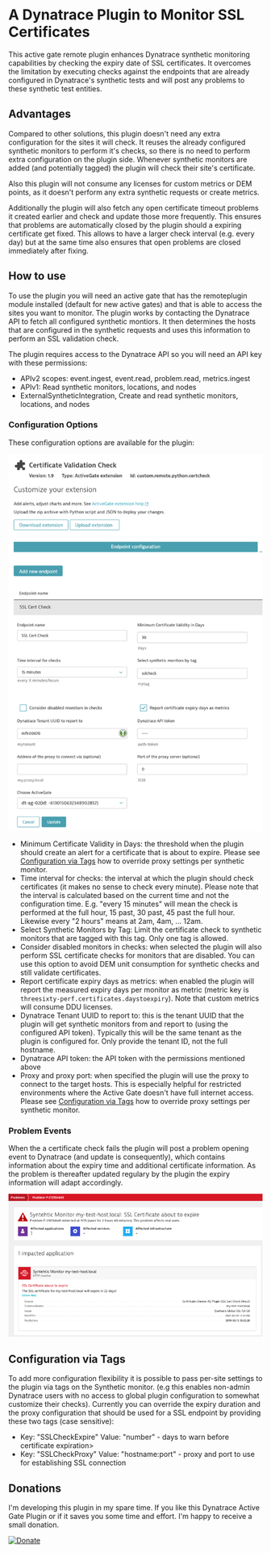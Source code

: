 # A Dynatrace Plugin to Monitor SSL Certificates
This active gate remote plugin enhances Dynatrace synthetic monitoring capabilities by checking the expiry date of SSL certificates.
It overcomes the limitation by executing checks against the endpoints that are already configured in Dynatrace's synthetic tests and will post any problems to these synthetic test entities.

## Advantages
Compared to other solutions, this plugin doesn't need any extra configuration for the sites it will check. It reuses the already configured synthetic monitors to perform it's checks, so there is no need to perform extra configuration on the plugin side. Whenever synthetic monitors are added (and potentially tagged) the plugin will check their site's certificate.

Also this plugin will not consume any licenses for custom metrics or DEM points, as it doesn't perform any extra synthetic requests or create metrics.

Additionally the plugin will also fetch any open certificate timeout problems it created earlier and check and update those more frequently. This ensures that problems are automatically closed by the plugin should a expiring certificate get fixed. This allows to have a larger check interval (e.g. every day) but at the same time also ensures that open problems are closed immediately after fixing.

## How to use
To use the plugin you will need an active gate that has the remoteplugin module installed (default for new active gates) and that is able to access the sites you want to monitor.
The plugin works by contacting the Dynatrace API to fetch all configured synthetic montiors. It then determines the hosts that are configured in the synthetic requests and uses this information to perform an SSL validation check.

The plugin requires access to the Dynatrace API so you will need an API key with these permissions:
- APIv2 scopes: event.ingest, event.read, problem.read, metrics.ingest
- APIv1: Read synthetic monitors, locations, and nodes
- ExternalSyntheticIntegration, Create and read synthetic monitors, locations, and nodes

### Configuration Options
These configuration options are available for the plugin:

![config options](./img/configuration.png?s=200)

- Minimum Certificate Validity in Days: the threshold when the plugin should create an alert for a certificate that is about to expire. Please see [Configuration via Tags](#configuration-via-tags) how to override proxy settings per synthetic monitor.
- Time interval for checks: the interval at which the plugin should check certificates (it makes no sense to check every minute). Please note that the interval is calculated based on the current time and not the configuration time. E.g. "every 15 minutes" will mean the check is performed at the full hour, 15 past, 30 past, 45 past the full hour. Likewise every "2 hours" means at 2am, 4am, ... 12am. 
- Select Synthetic Monitors by Tag: Limit the certificate check to synthetic monitors that are tagged with this tag. Only one tag is allowed.
- Consider disabled monitors in checks: when selected the plugin will also perform SSL certificate checks for monitors that are disabled. You can use this option to avoid DEM unit consumption for synthetic checks and still validate certificates.
- Report certificate expiry days as metrics: when enabled the plugin will report the measured expiry days per monitor as metric (metric key is ```threesixty-perf.certificates.daystoexpiry```). Note that custom metrics will consume DDU licenses.
- Dynatrace Tenant UUID to report to: this is the tenant UUID that the plugin will get synthetic monitors from and report to (using the configured API token). Typically this will be the same tenant as the plugin is configured for. Only provide the tenant ID, not the full hostname.
- Dynatrace API token: the API token with the permissions mentioned above
- Proxy and proxy port: when specified the plugin will use the proxy to connect to the target hosts. This is especially helpful for restricted environments where the Active Gate doesn't have full internet access. Please see [Configuration via Tags](#configuration-via-tags) how to override proxy settings per synthetic monitor.

### Problem Events
When the a certificate check fails the plugin will post a problem opening event to Dynatrace (and update is consequently), which contains information about the expiry time and additional certificate information.
As the problem is thereafter updated regulary by the plugin the expiry information will adapt accordingly.

![config options](./img/problem.png?s=200)

## Configuration via Tags
To add more configuration flexibility it is possible to pass per-site settings to the plugin via tags on the Synthetic monitor. (e.g this enables non-admin Dynatrace users with no access to global plugin configuration to somewhat customize their checks). Currently you can override the expiry duration and the proxy configuration that should be used for a SSL endpoint by providing these two tags (case sensitive):

- Key: "SSLCheckExpire" Value: "number" - days to warn before certificate expiration>
- Key: "SSLCheckProxy" Value: "hostname:port" - proxy and port to use for establishing SSL connection


## Donations
I'm developing this plugin in my spare time. If you like this Dynatrace Active Gate Plugin or if it saves you some time and effort. I'm happy to receive a small donation.

[![Donate](https://img.shields.io/badge/Donate-PayPal-green.svg)](https://www.paypal.com/cgi-bin/webscr?cmd=_s-xclick&hosted_button_id=RUZP3LCKH56CU)

